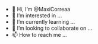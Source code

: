 - 👋 Hi, I’m @MaxiCorreaa
- 👀 I’m interested in ...
- 🌱 I’m currently learning ...
- 💞️ I’m looking to collaborate on ...
- 📫 How to reach me ...

<!---
MaxiCorreaa/MaxiCorreaa is a ✨ special ✨ repository because its `README.md` (this file) appears on your GitHub profile.
You can click the Preview link to take a look at your changes.
--->
